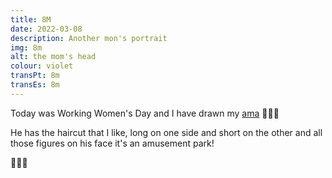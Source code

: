 ```yaml
---
title: 8M
date: 2022-03-08
description: Another mon's portrait
img: 8m
alt: the mom's head
colour: violet
transPt: 8m
transEs: 8m
---
```


Today was Working Women's Day and I have drawn my [ama](https://glosbe.com/eu/en/ama) 💜✊🏻

He has the haircut that I like, long on one side and short on the other and all those figures on his face it's an amusement park!

🎠🎡🎢
